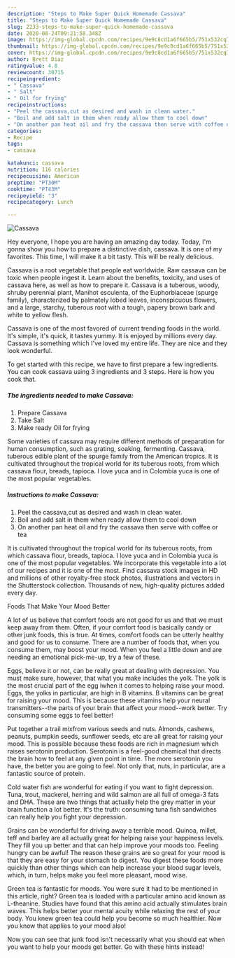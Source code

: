 ```yaml
---
description: "Steps to Make Super Quick Homemade Cassava"
title: "Steps to Make Super Quick Homemade Cassava"
slug: 2233-steps-to-make-super-quick-homemade-cassava
date: 2020-08-24T09:21:58.348Z
image: https://img-global.cpcdn.com/recipes/9e9c8cd1a6f665b5/751x532cq70/cassava-recipe-main-photo.jpg
thumbnail: https://img-global.cpcdn.com/recipes/9e9c8cd1a6f665b5/751x532cq70/cassava-recipe-main-photo.jpg
cover: https://img-global.cpcdn.com/recipes/9e9c8cd1a6f665b5/751x532cq70/cassava-recipe-main-photo.jpg
author: Brett Diaz
ratingvalue: 4.8
reviewcount: 30715
recipeingredient:
- " Cassava"
- " Salt"
- " Oil for frying"
recipeinstructions:
- "Peel the cassava,cut as desired and wash in clean water."
- "Boil and add salt in them when ready allow them to cool down"
- "On another pan heat oil and fry the cassava then serve with coffee or tea"
categories:
- Recipe
tags:
- cassava

katakunci: cassava 
nutrition: 116 calories
recipecuisine: American
preptime: "PT30M"
cooktime: "PT43M"
recipeyield: "3"
recipecategory: Lunch

---
```



![Cassava](https://img-global.cpcdn.com/recipes/9e9c8cd1a6f665b5/751x532cq70/cassava-recipe-main-photo.jpg)

Hey everyone, I hope you are having an amazing day today. Today, I'm gonna show you how to prepare a distinctive dish, cassava. It is one of my favorites. This time, I will make it a bit tasty. This will be really delicious.

Cassava is a root vegetable that people eat worldwide. Raw cassava can be toxic when people ingest it. Learn about the benefits, toxicity, and uses of cassava here, as well as how to prepare it. Cassava is a tuberous, woody, shruby perennial plant, Manihot esculenta, of the Euphorbiaceae (spurge family), characterized by palmately lobed leaves, inconspicuous flowers, and a large, starchy, tuberous root with a tough, papery brown bark and white to yellow flesh.

Cassava is one of the most favored of current trending foods in the world. It's simple, it's quick, it tastes yummy. It is enjoyed by millions every day. Cassava is something which I've loved my entire life. They are nice and they look wonderful.


To get started with this recipe, we have to first prepare a few ingredients. You can cook cassava using 3 ingredients and 3 steps. Here is how you cook that.

<!--inarticleads1-->

##### The ingredients needed to make Cassava:

1. Prepare  Cassava
1. Take  Salt
1. Make ready  Oil for frying


Some varieties of cassava may require different methods of preparation for human consumption, such as grating, soaking, fermenting. Cassava, tuberous edible plant of the spurge family from the American tropics. It is cultivated throughout the tropical world for its tuberous roots, from which cassava flour, breads, tapioca. I love yuca and in Colombia yuca is one of the most popular vegetables. 

<!--inarticleads2-->

##### Instructions to make Cassava:

1. Peel the cassava,cut as desired and wash in clean water.
1. Boil and add salt in them when ready allow them to cool down
1. On another pan heat oil and fry the cassava then serve with coffee or tea


It is cultivated throughout the tropical world for its tuberous roots, from which cassava flour, breads, tapioca. I love yuca and in Colombia yuca is one of the most popular vegetables. We incorporate this vegetable into a lot of our recipes and it is one of the most. Find cassava stock images in HD and millions of other royalty-free stock photos, illustrations and vectors in the Shutterstock collection. Thousands of new, high-quality pictures added every day. 

Foods That Make Your Mood Better


A lot of us believe that comfort foods are not good for us and that we must keep away from them. Often, if your comfort food is basically candy or other junk foods, this is true. At times, comfort foods can be utterly healthy and good for us to consume. There are a number of foods that, when you consume them, may boost your mood. When you feel a little down and are needing an emotional pick-me-up, try a few of these.

Eggs, believe it or not, can be really great at dealing with depression. You must make sure, however, that what you make includes the yolk. The yolk is the most crucial part of the egg iwhen it comes to helping raise your mood. Eggs, the yolks in particular, are high in B vitamins. B vitamins can be great for raising your mood. This is because these vitamins help your neural transmitters--the parts of your brain that affect your mood--work better. Try consuming some eggs to feel better!

Put together a trail mixfrom various seeds and nuts. Almonds, cashews, peanuts, pumpkin seeds, sunflower seeds, etc are all great for raising your mood. This is possible because these foods are rich in magnesium which raises serotonin production. Serotonin is a feel-good chemical that directs the brain how to feel at any given point in time. The more serotonin you have, the better you are going to feel. Not only that, nuts, in particular, are a fantastic source of protein.

Cold water fish are wonderful for eating if you want to fight depression. Tuna, trout, mackerel, herring and wild salmon are all full of omega-3 fats and DHA. These are two things that actually help the grey matter in your brain function a lot better. It's the truth: consuming tuna fish sandwiches can really help you fight your depression. 

Grains can be wonderful for driving away a terrible mood. Quinoa, millet, teff and barley are all actually great for helping raise your happiness levels. They fill you up better and that can help improve your moods too. Feeling hungry can be awful! The reason these grains are so great for your mood is that they are easy for your stomach to digest. You digest these foods more quickly than other things which can help increase your blood sugar levels, which, in turn, helps make you feel more pleasant, mood wise.

Green tea is fantastic for moods. You were sure it had to be mentioned in this article, right? Green tea is loaded with a particular amino acid known as L-theanine. Studies have found that this amino acid actually stimulates brain waves. This helps better your mental acuity while relaxing the rest of your body. You knew green tea could help you become so much healthier. Now you know that applies to your mood also!

Now you can see that junk food isn't necessarily what you should eat when you want to help your moods get better. Go  with  these hints  instead!

